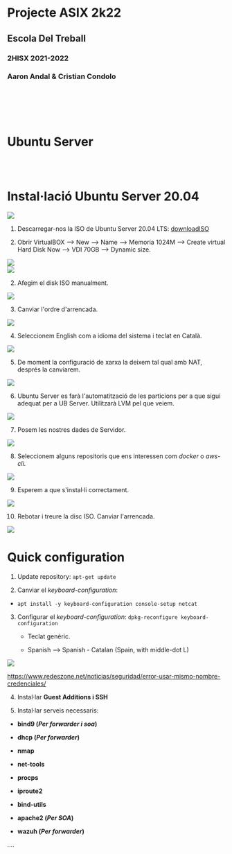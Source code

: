 # __Projecte ASIX 2k22__
## __Escola Del Treball__
### __2HISX 2021-2022__
### __Aaron Andal & Cristian Condolo__

<br>
<br>
<br>
<br>

# __Ubuntu Server__

<br>
<br>

# __Instal·lació Ubuntu Server 20.04__

<div style="align: center; width: 50%">
    <img src="https://www.gizchina.com/wp-content/uploads/images/2020/04/Canonical-Officially-Released-Final-Ubuntu-20.04-LTS-Focal-Fossa.jpg" />
</div>

1. Descarregar-nos la ISO de Ubuntu Server 20.04 LTS: [downloadISO](https://releases.ubuntu.com/20.04/)

1. Obrir VirtualBOX --> New --> Name --> Memoria 1024M --> Create virtual Hard Disk Now --> VDI 70GB    --> Dynamic size.

<div style="align: center; width: 100%">
    <img src="./Photos/Ub1.png" />
</div>

<div style="align: center; width: 100%">
    <img src="./Photos/Ub3.png" />
</div>

2. Afegim el disk ISO manualment.

<div style="align: center; width: 100%">
    <img src="./Photos/Ub4.png" />
</div>

3. Canviar l'ordre d'arrencada.

<div style="align: center; width: 100%">
    <img src="./Photos/Ub5.png" />
</div>

4. Seleccionem English com a idioma del sistema i teclat en Català.

<div style="align: center; width: 100%">
    <img src="./Photos/Ub8.png" />
</div>

5. De moment la configuració de xarxa la deixem tal qual amb NAT, després la canviarem.

<div style="align: center; width: 100%">
    <img src="./Photos/Ub7.png" />
</div>

6. Ubuntu Server es farà l'automatització de les particions per a que sigui adequat per a UB Server. Utilitzarà LVM pel que veiem.

<div style="align: center; width: 100%">
    <img src="./Photos/Ub9.png" />
</div>

7. Posem les nostres dades de Servidor.

<div style="align: center; width: 100%">
    <img src="./Photos/Ub10.png" />
</div>


8. Seleccionem alguns repositoris que ens interessen com _docker_ o _aws-cli_.

<div style="align: center; width: 100%">
    <img src="./Photos/Ub11.png" />
</div>

9. Esperem a que s'instal·li correctament.

<div style="align: center; width: 100%">
    <img src="./Photos/Ub12.png" />
</div>

10. Rebotar i treure la disc ISO. Canviar l'arrencada.

<div style="align: center; width: 100%">
    <img src="./Photos/Ub13.png" />
</div>

# __Quick configuration__

1. Update repository: `apt-get update`

2. Canviar el _keyboard-configuration_: 

* `apt install -y keyboard-configuration console-setup netcat`

3. Configurar el _keyboard-configuration_: `dpkg-reconfigure keyboard-configuration`

    + Teclat genèric.

    + Spanish --> Spanish - Catalan (Spain, with middle-dot L)

<div style="align: center; width: 100%">
    <img src="./Photos/Ub14.png" />
</div>

https://www.redeszone.net/noticias/seguridad/error-usar-mismo-nombre-credenciales/

4. Instal·lar __Guest Additions i SSH__

5. Instal·lar serveis necessaris:

* __bind9 (_Per forwarder i soa_)__

* __dhcp (_Per forwarder_)__

* __nmap__

* __net-tools__

* __procps__

* __iproute2__

* __bind-utils__

* __apache2 (_Per SOA_)__

* __wazuh (_Per forwarder_)__

....
